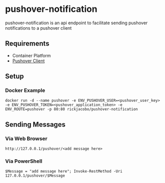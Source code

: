 # pushover-notification
pushover-notification is an api endpoint to facilitate sending pushover notifications to a pushover client

## Requirements
- Container Platform
- [Pushover Client](https://pushover.net/)

## Setup
### Docker Example
````
docker run -d --name pushover -e ENV_PUSHOVER_USER=<pushover_user_key> -e ENV_PUSHOVER_TOKEN=<pushover_application_token> -e ENV_ROUTE=pushover -p 80:80 rickjacobo/pushover-notification
````

## Sending Messages
### Via Web Browser
````
http://127.0.0.1/pushover/<add message here>
````

### Via PowerShell
````
$Message = "add message here"; Invoke-RestMethod -Uri 127.0.0.1/pushover/$Message
````
